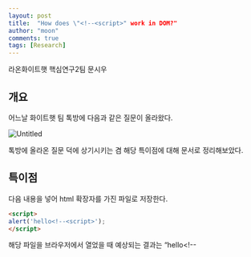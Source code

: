 ```yaml
---
layout: post
title:  "How does \"<!--<script>" work in DOM?"
author: "moon"
comments: true
tags: [Research]
---
```


라온화이트햇 핵심연구2팀 문시우


## 개요

어느날 화이트햇 팀 톡방에 다음과 같은 질문이 올라왔다.

![Untitled](/assets/2023-11-16/Untitled.png)

톡방에 올라온 질문 덕에 상기시키는 겸 해당 특이점에 대해 문서로 정리해보았다.

## 특이점

다음 내용을 넣어 html 확장자를 가진 파일로 저장한다.

```html
<script>
alert('hello<!--<script>');
</script>
```

해당 파일을 브라우저에서 열었을 때 예상되는 결과는 “hello<!--<script>” 메시지가 포함된 alert창이 실행되는 것이지만, 막상 열어보면 아무런 액션이 없는 것을 확인할 수 있다. 

그럼 `<!--<script>` 문자열이 포함된 코드가 실행되지 않을 땐 어떻게 작동하는지 살펴보자.

```html
<script>
function foo(){
	alert("<!--<script>");
}
</script>

<script>
alert(1); // 실행 X
</script>
```

`foo`함수를 호출하지 않았기 때문에, 하단에 위치한 `alert(1)`은 실행될 것으로 예상했지만, 해당 문자열이 포함된 함수 호출 여부와는 관계없이 아무 액션도 없는 것을 확인할 수 있다.

(개발자 도구의 콘솔을 확인해보면 아무런 에러도 발생하지 않는다)

![Untitled](/assets/2023-11-16/Untitled%201.png)

이번엔 파일 내용을 다음과 같이 구성하여 실행해보자.

```
<h1>foo</h1>
<img src onerror=alert(1)>
<script>
	alert(2);
	function a(){
		alert("3<!--<script>");
	}
	alert(4);
	alert(5);
</script>
<img src onerror=alert(6)>!-->
<h1>bar</h1>
```

![Untitled](/assets/2023-11-16/Untitled%202.png)

`<!--<script>` 문자열이 포함된 script태그가 나오기 전까지만 렌더링 및 자바스크립트를 실행해주며 맨 아래의 “bar”는 렌더링 조차 되지 않는다.

그럼 `<!--<script>` 문자열이 나온 이후의 코드가 실행되게 하려면 어떻게 해야할까?
script태그 안에서 `-->`로 닫고서야 다음 코드를 정상적으로 실행시킬 수 있었다.

```jsx
<script>
alert(1);
"<!--<script>"

-->
</script>

<script>
alert(2); // 실행됨
</script>
```

또는

```jsx
<script>
alert(1);
"<!--<script>"
</script>

<script>
-->
</script>

<script>
alert(2); // 실행됨
</script>
```

onload, onerror, onfocus와 같은 `on*` attribute에서도 똑같이 작동하는지 살펴보자.

```jsx
<svg onload='alert("test <!--<script> test")'>
```

![Untitled](/assets/2023-11-16/Untitled%203.png)

script태그 밖에선 영향을 미치지 않는다.

정리해보면

1. script태그 안에 `<!--<script>` 문자열이 있다면 렌더링 및 자바스크립트 실행  X
    
    (’, “, `로 감싸져 있는 상태에서도 작동)
    
2. `<!--<script>`가 삽입된 라인을 지나가지 않더라도 실행 X
3. script태그 안에서 `-->` 가 나와야만 페이지가 정상적으로 작동
4. onload, onerror와 같은 on attribute에서는 영향 X

## 이유

이러한 특이점은 왜 발생할까?

**1. 자바스크립트의 주석 문법**

우선 자바스크립트를 포함한 여타 언어들은 다양한 주석 문법을 갖고있다. 
자바스크립트에서 주로 사용되는 주석으로는 `//`, `/**/` 등이 있으며, HTML에서 주석으로 사용하는 `<!--comment-->` 또한 자바스크립트에서 주석으로 사용할 수 있다.

```jsx
<script>
<!--a--> alert(1); // it doesn't work
alert(2); <!-- executed
alert(3); // executed
</script>
```

위의 코드에서  `<!--`이후에 오는 문자들은 `\n`가 나오기 전까지 문법으로 해석되지 않는다.
* 한 줄 주석으로 활용 가능

**2. 브라우저의 HTML 유효성 검사**

브라우저는 HTML Sanitize라는 다음과 같은 특성을 갖는다.

```jsx
<html><head></head><body><iframe></body></html>
```

파일 내용을 위와 같이 구성한 뒤, 브라우저로 열어보면 페이지에 렌더링되는 내용은 다음과 같다.

![Untitled](/assets/2023-11-16/Untitled%204.png)

브라우저는 똑똑하기 때문에, 개발자가 미처 닫지못한 태그의 유효성을 검사하여 HTML 사양에 따라 닫을 태그는 알아서 닫아주고 렌더링 해준다. 따라서 위 예제에서 `</iframe>` 으로 iframe태그를 닫지 않았음에도, 위와 같이 정상적으로 페이지에 표시된 것을 확인할 수 있다. (이러한 브라우저의 태그 처리 과정을 이용해서 XSS를 발생시킬 수 있는데, 이것을 Mutation XSS 줄여서 mXSS라고 부른다)

아래의 HTML은 브라우저가 어떻게 해석하는지 살펴보자.

```html
<iframe>
<script>
foo = "</iframe><script>//"
alert(1)
</script>
```

**예상하는 결과[1]:**

```
<iframe></iframe>
<script>
foo = "</iframe><script>//"
alert(1)
</script>
```

예상되는 결과 중 첫 번째 결과는 `<script>`가 나오기 전 아직 닫히지 않은 iframe 태그를 닫아준 뒤, script태그 안에 있는 `foo = "<!--</iframe><script>//"` 줄은 정상 코드로 인식하고 아래의 `alert(1)`가 실행되는 것이다.

**예상하는 결과[2]:**

```
<iframe>
<script>
foo = "</iframe><script>//"
alert(1)
</script>
</iframe>
```

예상되는 두 번째 결과는 위와 같이 변수 `foo`에는 아무 내용도 담기지 않고, `alert(1)`도 실행되지 않는 것이다.

**실제 결과:**

![Untitled](/assets/2023-11-16/Untitled%205.png)

![Untitled](/assets/2023-11-16/Untitled%206.png)

`alert(1)`는 정상적으로 실행되며, 변수 `foo`에 아무 값도 담기지 않은 것을 확인할 수 있다.
브라우저는 해당 HTML을 다음과 같이 인식한 것이다.

```
<iframe>
<script>
foo = "</iframe><script>//"
alert(1) // 실행됨
</script>
```

이것은 HTML 해석 표준에 따른 구현이기에, 정상적으로 작동한 게 맞다. (크로미움 계열, 심지어 ie9까지 동일하게 동작함)

그렇다면 `<!--<script>` 문자열은 브라우저에서 어떻게 해석될까?

```jsx
<script>"<!--<script>"</script>
<h1>a</h1>
```

위의 내용을 브라우저로 읽었을 때 DOM은 다음과 같이 구성된다.

![Untitled](/assets/2023-11-16/Untitled%207.png)

좀 더 자세히 보자,

![Untitled](/assets/2023-11-16/Untitled%208.png)

script태그를 닫아주는 `</script>`가 2개 있는것을 확인할 수 있다.
즉, `"<!--<script>"`를 단순 자바스크립트의 문자열로 해석한 것이 아닌, Document 파서에서 실제 열려있는 script태그로 해석하여 `</script>`로 한번 닫아주는 과정이 추가되었다. (`<h1>a</h1>` 또한 출력되지 않는다)

이번엔 임의로 `</script>`를 두번 넣어보았다.

```jsx
<script>a="<!--<script>"</script></script>
<h1>a</h1>
```

![Untitled](/assets/2023-11-16/Untitled%209.png)

페이지에 a가 정상적으로 출력되지만 콘솔을 확인해보면 다음과 같은 에러가 발생한다.

![Untitled](/assets/2023-11-16/Untitled%2010.png)

`</script></script>`에서 앞에 있는 `</script>`를 자바스크립트의 정규식 문법(`/(?:)/`)으로 인식하면서 발생한 에러다. 
즉, `a="<!--<script>"</script>`가 정상적으로 스크립트로 인식되면서 자바스크립트로 실행됐다는 의미다.

우리가 알고있는 사실 중

```jsx
<script>alert(1);
```

이렇게 script태그를 닫아주지 않고 브라우저로 넘겨주면

![Untitled](/assets/2023-11-16/Untitled%2011.png)

`<script>alert(1)</script>`가 정상적으로 완성됨에도 불구하고, 스크립트 실행이 안되는 것을 알고있다. 

이는 브라우저가 문서를 파싱하는 과정에서 script Element의 텍스트는 자바스크립트로 실행될 수 있도록 [HTMLScriptRunner](https://chromium.googlesource.com/chromium/blink/+/b69618018614278cda72077611adc093f460dc57/Source/core/html/parser/HTMLScriptRunner.cpp)에서 처리하는데, 위 결과에서 `</script>`는 나중에 HTML 유효성 검사에서 추가된 태그라 HTMLScriptRunner로 넘겨주지 않았기 때문이다.

1. `<!--<script>`로 인해 Document 파서에서는 script태그가 한번 더 열린 것으로 인식 (버그)
2. script태그는 열려있지만 닫는 태그가 없기 때문에 브라우저는 이를 HTMLScriptRunner로 처리하지 않음. (자바스크립트 엔진으로 넘겨주지 않음)
3. 해당 script Element와 하단에 있는 Element들이 정상적으로 작동, 렌더링되지 않음

아래와 같다고 볼 수 있다.

```jsx
<script>alert(1)
<h1>a</h1>
```

![Untitled](/assets/2023-11-16/Untitled%2012.png)

참 아이러니한 상황이다, `<!--<script>`를 왜 script태그로 인식하는지는 아래 소스코드를 분석하면 알 수 있을 것이다.

[https://chromium.googlesource.com/chromium/blink/+/b69618018614278cda72077611adc093f460dc57/Source/core/html/parser/HTMLDocumentParser.cpp](https://chromium.googlesource.com/chromium/blink/+/b69618018614278cda72077611adc093f460dc57/Source/core/html/parser/HTMLDocumentParser.cpp)

정리해보면 해당 특이점은 브라우저에서 HTML을 파싱하고, 자바스크립트를 실행하고, 주석을 처리하고, DOM을 구성하는 **복잡한 처리 과정에서 발생한 버그**다.

이렇게 얕게나마 `<!--<script>` 특이점에 대해 알아보았다.

이 작동에 대해 좀 더 자세히, 논리적으로 알고싶다면 브라우저의 HTML 파싱, 자바스크립트 파싱 및 실행, 주석 우선순위 등 소스코드를 분석해보며 `<!--<script>`문자열을 브라우저가 어떻게 해석해가는지 파악하면 된다.

HTMLDocumentParser.cpp:[https://chromium.googlesource.com/chromium/blink/+/b69618018614278cda72077611adc093f460dc57/Source/core/html/parser/HTMLDocumentParser.cpp](https://chromium.googlesource.com/chromium/blink/+/b69618018614278cda72077611adc093f460dc57/Source/core/html/parser/HTMLDocumentParser.cpp)

HTMLScriptRunnder.cpp: [https://chromium.googlesource.com/chromium/blink/+/b69618018614278cda72077611adc093f460dc57/Source/core/html/parser/HTMLScriptRunner.cpp](https://chromium.googlesource.com/chromium/blink/+/b69618018614278cda72077611adc093f460dc57/Source/core/html/parser/HTMLScriptRunner.cpp)

누군가 위의 내용을 참고하여 분석글을 올려주면 좋을 거 같다 :)

## `<!--<script>` 을 이용한 Quotes escape 예시

```html
<script>
	foo = "{Input1}";
</script>
<img src="{Input2}">
```

Input1: `<!--<script>`

Input2: `</script><script>alert`XSS`</script>`

```html
<script>
	foo = "<!-- <script>";
</script>
<img src="</script><script>alert`XSS`</script>">
```

![Untitled](/assets/2023-11-16/Untitled%2013.png)

## 특이점을 이용해서 풀어볼 수 있는 문제

### 1. Midnight CTF 2020 → Crossintheroof

풀이는 [https://github.com/Parveshdhull/CTF-Writeups/blob/master/2020/Midnight Sun CTF 2020 Quals/Crossintheroof.md](https://github.com/Parveshdhull/CTF-Writeups/blob/master/2020/Midnight%20Sun%20CTF%202020%20Quals/Crossintheroof.md)

### 2. Sunrin CTF → Sunrin XSS Sanitizer

이를 이용해서 Sunrin CTF 문제를 만들어보았다.

[ctf-web-prob/2022/SUNRIN_CTF/BABY_XSS at master · munsiwoo/ctf-web-prob](https://github.com/munsiwoo/ctf-web-prob/blob/master/2022/SUNRIN_CTF/BABY_XSS)

## 결론

알아두면 써먹을 곳이 있을 거 같은 이상한 버그를 알아보았다.

여담으로 `<!--<script>` 말고 `<!--<script/` 도 사용할 수 있다.

## 참고

[1]: [https://github.com/Parveshdhull/CTF-Writeups/blob/master/2020/Midnight Sun CTF 2020 Quals/Crossintheroof.md](https://github.com/Parveshdhull/CTF-Writeups/blob/master/2020/Midnight%20Sun%20CTF%202020%20Quals/Crossintheroof.md)

[2]: [https://security.stackexchange.com/questions/229289/effect-of-script-tag-inside-html-comment](https://security.stackexchange.com/questions/229289/effect-of-script-tag-inside-html-comment)

[3]: [https://stackoverflow.com/questions/26850250/do-browsers-automatically-insert-missing-html-tags](https://stackoverflow.com/questions/26850250/do-browsers-automatically-insert-missing-html-tags)

[4]: [https://www.hahwul.com/2019/07/08/xss-payload-for-escaping-string-in/](https://www.hahwul.com/2019/07/08/xss-payload-for-escaping-string-in/)

[5]: [https://chromium.googlesource.com/chromium/blink/+/b69618018614278cda72077611adc093f460dc57/Source/core/html/parser/](https://chromium.googlesource.com/chromium/blink/+/b69618018614278cda72077611adc093f460dc57/Source/core/html/parser/HTMLDocumentParser.cpp)